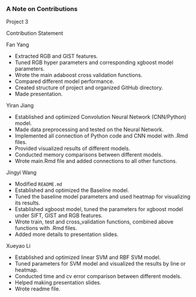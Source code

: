 ### A Note on Contributions

Project 3

Contribution Statement 

Fan Yang   
+ Extracted RGB and GIST features.  
+ Tuned RGB hyper parameters and corresponding xgboost model parameters.  
+ Wrote the main adaboost cross validation functions.   
+ Compared different model performance.  
+ Created structure of project and organized GitHub directory.
+ Made presentation.  

Yiran Jiang   
+ Established and optimized Convolution Neural Network (CNN/Python) model.  
+ Made data preprocessing and tested on the Neural Network.   
+ Implemented all connection of Python code and CNN model with .Rmd files.   
+ Provided visualized results of different models.   
+ Conducted memory comparisons between different models.  
+ Wrote main.Rmd file and added connections to all other functions.  

Jingyi Wang   
+ Modified `README.md`     
+ Established and optimized the Baseline model.  
+ Tuned the baseline model parameters and used heatmap for visualizing its results.  
+ Established xgboost model, tuned the parameters for xgboost model under SIFT, GIST and RGB features.   
+ Wrote train, test and cross_validation functions, combined above functions with .Rmd files.  
+ Added more details to presentation slides.  

Xueyao Li   
+ Established and optimized linear SVM and RBF SVM model.  
+ Tuned parameters for SVM model and visualized the results by line or heatmap.   
+ Conducted time and cv error comparison between different models.
+ Helped making presentation slides.  
+ Wrote readme file.  